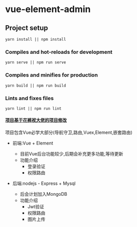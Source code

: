 # vue-element-admin

## Project setup
```
yarn install || npm install
```

### Compiles and hot-reloads for development
```
yarn serve || npm run serve
```

### Compiles and minifies for production
```
yarn build || npm run build
```

### Lints and fixes files
```
yarn lint || npm run lint
```

#### [项目基于花裤衩大佬的项目修改](https://github.com/PanJiaChen/vue-admin-template)

项目包含Vue必学大部分(导航守卫,路由,Vuex,Element,嵌套路由)

- 前端:Vue + Element
  - 目前Vue后台功能较少,后期会补充更多功能,等待更新
  - 功能介绍
    - 登录验证
    - 权限路由
    
- 后端:nodejs - Express + Mysql
    - 后会计划加入MongoDB
    - 功能介绍
        - Jwt验证
        - 权限路由
        - 图片上传
